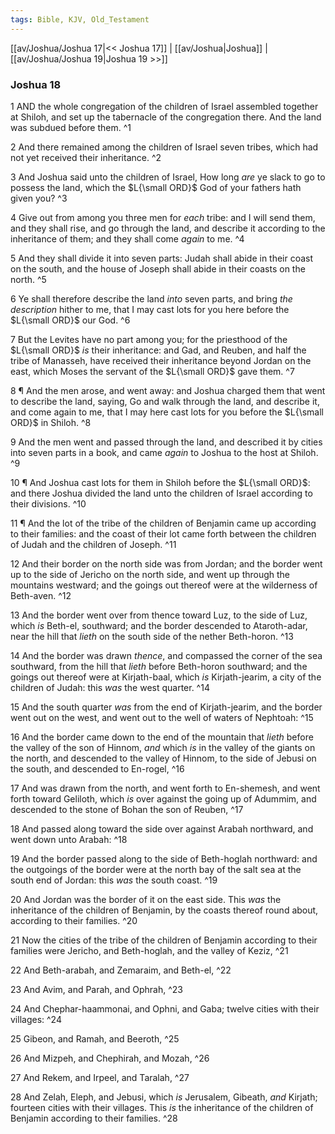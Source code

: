 ```yaml
---
tags: Bible, KJV, Old_Testament
---
```


[[av/Joshua/Joshua 17|<< Joshua 17]] | [[av/Joshua|Joshua]] | [[av/Joshua/Joshua 19|Joshua 19 >>]]

### Joshua 18

1 AND the whole congregation of the children of Israel assembled together at Shiloh, and set up the tabernacle of the congregation there. And the land was subdued before them. ^1

2 And there remained among the children of Israel seven tribes, which had not yet received their inheritance. ^2

3 And Joshua said unto the children of Israel, How long _are_ ye slack to go to possess the land, which the $L{\small ORD}$ God of your fathers hath given you? ^3

4 Give out from among you three men for _each_ tribe: and I will send them, and they shall rise, and go through the land, and describe it according to the inheritance of them; and they shall come _again_ to me. ^4

5 And they shall divide it into seven parts: Judah shall abide in their coast on the south, and the house of Joseph shall abide in their coasts on the north. ^5

6 Ye shall therefore describe the land _into_ seven parts, and bring _the_ _description_ hither to me, that I may cast lots for you here before the $L{\small ORD}$ our God. ^6

7 But the Levites have no part among you; for the priesthood of the $L{\small ORD}$ _is_ their inheritance: and Gad, and Reuben, and half the tribe of Manasseh, have received their inheritance beyond Jordan on the east, which Moses the servant of the $L{\small ORD}$ gave them. ^7

8 ¶ And the men arose, and went away: and Joshua charged them that went to describe the land, saying, Go and walk through the land, and describe it, and come again to me, that I may here cast lots for you before the $L{\small ORD}$ in Shiloh. ^8

9 And the men went and passed through the land, and described it by cities into seven parts in a book, and came _again_ to Joshua to the host at Shiloh. ^9

10 ¶ And Joshua cast lots for them in Shiloh before the $L{\small ORD}$: and there Joshua divided the land unto the children of Israel according to their divisions. ^10

11 ¶ And the lot of the tribe of the children of Benjamin came up according to their families: and the coast of their lot came forth between the children of Judah and the children of Joseph. ^11

12 And their border on the north side was from Jordan; and the border went up to the side of Jericho on the north side, and went up through the mountains westward; and the goings out thereof were at the wilderness of Beth-aven. ^12

13 And the border went over from thence toward Luz, to the side of Luz, which _is_ Beth-el, southward; and the border descended to Ataroth-adar, near the hill that _lieth_ on the south side of the nether Beth-horon. ^13

14 And the border was drawn _thence_, and compassed the corner of the sea southward, from the hill that _lieth_ before Beth-horon southward; and the goings out thereof were at Kirjath-baal, which _is_ Kirjath-jearim, a city of the children of Judah: this _was_ the west quarter. ^14

15 And the south quarter _was_ from the end of Kirjath-jearim, and the border went out on the west, and went out to the well of waters of Nephtoah: ^15

16 And the border came down to the end of the mountain that _lieth_ before the valley of the son of Hinnom, _and_ which _is_ in the valley of the giants on the north, and descended to the valley of Hinnom, to the side of Jebusi on the south, and descended to En-rogel, ^16

17 And was drawn from the north, and went forth to En-shemesh, and went forth toward Geliloth, which _is_ over against the going up of Adummim, and descended to the stone of Bohan the son of Reuben, ^17

18 And passed along toward the side over against Arabah northward, and went down unto Arabah: ^18

19 And the border passed along to the side of Beth-hoglah northward: and the outgoings of the border were at the north bay of the salt sea at the south end of Jordan: this _was_ the south coast. ^19

20 And Jordan was the border of it on the east side. This _was_ the inheritance of the children of Benjamin, by the coasts thereof round about, according to their families. ^20

21 Now the cities of the tribe of the children of Benjamin according to their families were Jericho, and Beth-hoglah, and the valley of Keziz, ^21

22 And Beth-arabah, and Zemaraim, and Beth-el, ^22

23 And Avim, and Parah, and Ophrah, ^23

24 And Chephar-haammonai, and Ophni, and Gaba; twelve cities with their villages: ^24

25 Gibeon, and Ramah, and Beeroth, ^25

26 And Mizpeh, and Chephirah, and Mozah, ^26

27 And Rekem, and Irpeel, and Taralah, ^27

28 And Zelah, Eleph, and Jebusi, which _is_ Jerusalem, Gibeath, _and_ Kirjath; fourteen cities with their villages. This _is_ the inheritance of the children of Benjamin according to their families. ^28
